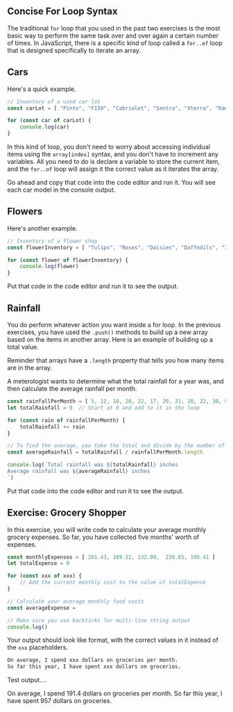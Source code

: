 ## Concise For Loop Syntax

The traditional `for` loop that you used in the past two exercises is the most basic way to perform the same task over and over again a certain number of times. In JavaScript, there is a specific kind of loop called a `for..of` loop that is designed specifically to iterate an array. 

## Cars

Here's a quick example.

```js
// Inventory of a used car lot
const carLot = [ "Pinto", "F150", "Cabriolet", "Sentra", "Xterra", "Ram" ]

for (const car of carLot) {
	console.log(car)
}
```

In this kind of loop, you don't need to worry about accessing individual items using the `array[index]` syntax, and you don't have to increment any variables. All you need to do is declare a variable to store the current item, and the `for..of` loop will assign it the correct value as it iterates the array.

Go ahead and copy that code into the code editor and run it. You will see each car model in the console output.

## Flowers

Here's another example.

```js
// Inventory of a flower shop
const flowerInventory = [ "Tulips", "Roses", "Daisies", "Daffodils", "Irises", "Chrysanthemums" ]

for (const flower of flowerInventory) {
	console.log(flower)
}
```

Put that code in the code editor and run it to see the output.

## Rainfall

You do perform whatever action you want inside a for loop. In the previous exercises, you have used the `.push()` methods to build up a new array based on the items in another array. Here is an example of building up a total value.

Reminder that arrays have a `.length` property that tells you how many items are in the array.

A meterologist wants to determine what the total rainfall for a year was, and then calculate the average rainfall per month.

```js
const rainfallPerMonth = [ 5, 12, 18, 20, 22, 17, 29, 21, 20, 22, 30, 9 ]
let totalRainfall = 0  // Start at 0 and add to it in the loop

for (const rain of rainfallPerMonth) {
	totalRainfall += rain
}

// To find the average, you take the total and divide by the number of items
const averageRainfall = totalRainfall / rainfallPerMonth.length

console.log(`Total rainfall was ${totalRainfall} inches
Average rainfall was ${averageRainfall} inches
`)
```

Put that code into the code editor and run it to see the output.

## Exercise: Grocery Shopper

In this exercise, you will write code to calculate your average monthly grocery expenses. So far, you have collected five months' worth of expenses.

```js
const monthlyExpenses = [ 201.43, 189.22, 132.09,  238.85, 195.41 ]
let totalExpense = 0

for (const xxx of xxx) {
	// Add the current monthly cost to the value of totalExpense
}

// Calculate your average monthly food costs
const averageExpense = 

// Make sure you use backticks for multi-line string output
console.log()
```

Your output should look like format, with the correct values in it instead of the `xxx` placeholders.

```html
On average, I spend xxx dollars on groceries per month.
So far this year, I have spent xxx dollars on groceries.
```





Test output....

On average, I spend 191.4 dollars on groceries per month.
So far this year, I have spent 957 dollars on groceries.


<!--stackedit_data:
eyJoaXN0b3J5IjpbLTE3NTE4NTMwNjUsLTM3Nzc5NDg1OV19
-->